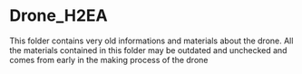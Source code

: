 # Drone_H2EA

This folder contains very old informations and materials about the drone. All the materials contained in this folder may be outdated and unchecked and comes from early in the making process of the drone
